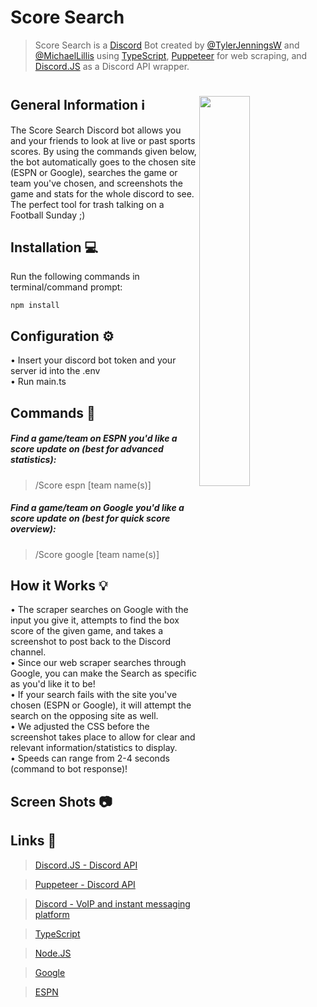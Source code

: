 # Score Search

> Score Search is a [Discord](https://discord.com/) Bot created by [@TylerJenningsW](https://github.com/TylerJenningsW) and [@MichaelLillis](https://github.com/MichaelLillis) using [TypeScript](https://www.typescriptlang.org/), [Puppeteer](https://pptr.dev/) for web scraping, and [Discord.JS](https://discord.js.org/#/) as a Discord API wrapper.
#

<img src="https://user-images.githubusercontent.com/36655595/188735556-6d2c2039-dc95-44f1-a386-7308379a95f1.jpg" img align="right" width=40%>

## General Information ℹ️
The Score Search Discord bot allows you and your friends to look at live or past sports scores. By using the commands given below, the bot automatically goes to the chosen site (ESPN or Google), searches the game or team you've chosen, and screenshots the game and stats for the whole discord to see. The perfect tool for trash talking on a Football Sunday ;)

## Installation 💻

Run the following commands in terminal/command prompt:
<pre><code>npm install
</code></pre>

## Configuration ⚙️

• Insert your discord bot token and your server id into the .env  
• Run main.ts

## Commands 📝

##### Find a game/team on ESPN you'd like a score update on (best for advanced statistics):

> /Score espn [team name(s)]

##### Find a game/team on Google you'd like a score update on (best for quick score overview): 

> /Score google [team name(s)]

## How it Works 💡
• The scraper searches on Google with the input you give it, attempts to find the box score of the given game, and takes a screenshot to post back to the Discord channel.   
• Since our web scraper searches through Google, you can make the Search as specific as you'd like it to be!   
• If your search fails with the site you've chosen (ESPN or Google), it will attempt the search on the opposing site as well.   
• We adjusted the CSS before the screenshot takes place to allow for clear and relevant information/statistics to display.   
• Speeds can range from 2-4 seconds (command to bot response)!

## Screen Shots 📷



## Links 🔗

> [Discord.JS - Discord API](https://nodejs.org/en/)

> [Puppeteer - Discord API](https://pptr.dev/)

> [Discord - VoIP and instant messaging platform](https://discord.com/)

> [TypeScript](https://www.typescriptlang.org/)

> [Node.JS](https://discord.js.org/#/)

> [Google](https://www.google.com/)

> [ESPN](https://www.espn.com/)
